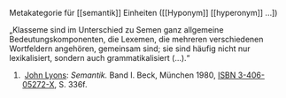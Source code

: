 Metakategorie für [[semantik]] Einheiten ([[Hyponym]] [[hyperonym]] ...])

„Klasseme sind im Unterschied zu Semen ganz allgemeine Bedeutungskomponenten, die Lexemen, die mehreren verschiedenen Wortfeldern angehören, gemeinsam sind; sie sind häufig nicht nur lexikalisiert, sondern auch grammatikalisiert (...).“
1.   [John Lyons](https://de.wikipedia.org/wiki/John_Lyons_(Sprachwissenschaftler) "John Lyons (Sprachwissenschaftler)"): _Semantik._ Band I. Beck, München 1980, [ISBN 3-406-05272-X](https://de.wikipedia.org/wiki/Spezial:ISBN-Suche/340605272X), S. 336f.